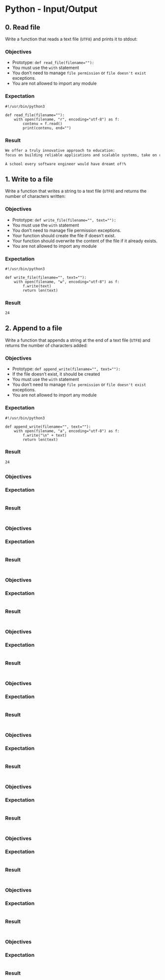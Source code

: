 # Python - Input/Output

## 0. Read file
Write a function that reads a text file (`UTF8`) and prints it to stdout:

### Objectives
- Prototype: `def read_file(filename=""):`
- You must use the `with` statement
- You don’t need to manage `file permission` or `file doesn't exist` exceptions.
- You are not allowed to import any module
### Expectation
```python3
#!/usr/bin/python3

def read_file(filename=""):
    with open(filename, "r", encoding="utf-8") as f:
        contenu = f.read()
        print(contenu, end="")
```
### Result
```bash
We offer a truly innovative approach to education:
focus on building reliable applications and scalable systems, take on real-world challenges, collaborate with your peers.

A school every software engineer would have dreamt of!%                                                                       
```

## 1. Write to a file
Write a function that writes a string to a text file (`UTF8`) and returns the number of characters written:

### Objectives
- Prototype: `def write_file(filename="", text=""):`
- You must use the `with` statement
- You don’t need to manage file permission exceptions.
- Your function should create the file if doesn’t exist.
- Your function should overwrite the content of the file if it already exists.
- You are not allowed to import any module

### Expectation
```python3
#!/usr/bin/python3

def write_file(filename="", text=""):
    with open(filename, "w", encoding="utf-8") as f:
        f.write(text)
        return len(text)
```
### Result
```bash
24
```

## 2. Append to a file
Write a function that appends a string at the end of a text file (`UTF8`) and returns the number of characters added:

### Objectives
- Prototype: `def append_write(filename="", text=""):`
- If the file doesn’t exist, it should be created
- You must use the `with` statement
- You don’t need to manage `file permission` or `file doesn't exist` exceptions.
- You are not allowed to import any module

### Expectation
```python3
#!/usr/bin/python3

def append_write(filename="", text=""):
    with open(filename, "a", encoding="utf-8") as f:
        f.write("\n" + text)
        return len(text)
```
### Result
```bash
24
```

##
### Objectives
### Expectation
```python3
```
### Result
```bash
```

##
### Objectives
### Expectation
```python3
```
### Result
```bash
```

##
### Objectives
### Expectation
```python3
```
### Result
```bash
```

##
### Objectives
### Expectation
```python3
```
### Result
```bash
```

##
### Objectives
### Expectation
```python3
```
### Result
```bash
```

##
### Objectives
### Expectation
```python3
```
### Result
```bash
```

##
### Objectives
### Expectation
```python3
```
### Result
```bash
```

##
### Objectives
### Expectation
```python3
```
### Result
```bash
```

##
### Objectives
### Expectation
```python3
```
### Result
```bash
```

##
### Objectives
### Expectation
```python3
```
### Result
```bash
```